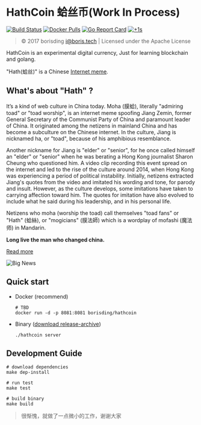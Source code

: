 # HathCoin 蛤丝币(Work In Process)

[![Build Status](https://travis-ci.org/borisding1994/hathcoin.svg)](https://travis-ci.org/borisding1994/hathcoin) [![Docker Pulls](https://img.shields.io/docker/pulls/borisding/hathcoin.svg)](https://hub.docker.com/r/borisding/hathcoin/) [![Go Report Card](https://goreportcard.com/badge/github.com/borisding1994/hathcoin)](https://goreportcard.com/report/github.com/borisding1994/hathcoin) [![+1s](https://img.shields.io/badge/%CE%98..%CE%98-%2B1s-green.svg)](https://en.wikipedia.org/wiki/Moha_culture)

>© 2017 borisding [<i@boris.tech>](https://github.com/borisding1994/hathcoin) | Licensed under the Apache License

HathCoin is an experimental digital currency, Just for learning blockchain and golang.

"Hath(蛤丝)" is a Chinese [Internet meme](https://en.wikipedia.org/wiki/Internet_meme).

## What's about "Hath" ?

It’s a kind of web culture in China today. Moha (膜蛤), literally "admiring toad" or "toad worship", is an internet meme spoofing Jiang Zemin, former General Secretary of the Communist Party of China and paramount leader of China. It originated among the netizens in mainland China and has become a subculture on the Chinese internet. In the culture, Jiang is nicknamed ha, or "toad", because of his amphibious resemblance. 

Another nickname for Jiang is "elder" or "senior", for he once called himself an "elder" or "senior" when he was berating a Hong Kong journalist Sharon Cheung who questioned him. A video clip recording this event spread on the internet and led to the rise of the culture around 2014, when Hong Kong was experiencing a period of political instability. Initially, netizens extracted Jiang's quotes from the video and imitated his wording and tone, for parody and insult. However, as the culture develops, some imitations have taken to carrying affection toward him. The quotes for imitation have also evolved to include what he said during his leadership, and in his personal life.

Netizens who moha (worship the toad) call themselves "toad fans" or "Hath" (蛤絲), or "mogicians" (膜法師) which is a wordplay of mofashi (魔法师) in Mandarin.

**Long live the man who changed china.**

[Read more](https://en.wikipedia.org/wiki/Moha_culture)

![Big News](https://ipfs.io/ipfs/QmbKHv4r5buzSD1GApRrHf6zgQY5eX4mPw7ATiFSxubS16)


## Quick start

* Docker (recommend)
  ```shell
  # TBD
  docker run -d -p 8081:8081 borisding/hathcoin
  ```
* Binary ([download release-archive](https://github.com/borisding1994/hathcoin/releases))
  ```shell
  ./hathcoin server
  ```

## Development Guide

```shell
# download dependencies
make dep-install
 
# run test
make test
 
# build binary
make build
```

> 很惭愧，就做了一点微小的工作，谢谢大家
